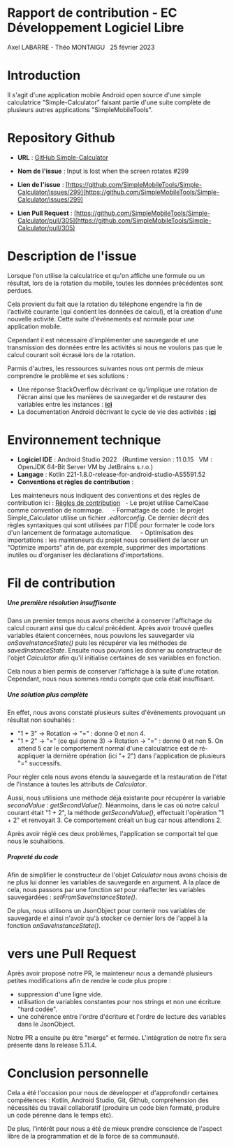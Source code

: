 # Rapport de contribution - EC Développement Logiciel Libre

Axel LABARRE - Théo MONTAIGU  
25 février 2023

# Introduction

Il s'agit d'une application mobile Android open source d'une simple calculatrice "Simple-Calculator" faisant partie d'une suite complète de plusieurs autres applications "SimpleMobileTools".  

# Repository Github

* **URL** : [GitHub Simple-Calculator](https://github.com/SimpleMobileTools/Simple-Calculator)  

* **Nom de l'issue** : Input is lost when the screen rotates #299
* **Lien de l'issue** : [https://github.com/SimpleMobileTools/Simple-Calculator/issues/299](https://github.com/SimpleMobileTools/Simple-Calculator/issues/299)
* **Lien Pull Request** : [https://github.com/SimpleMobileTools/Simple-Calculator/pull/305](https://github.com/SimpleMobileTools/Simple-Calculator/pull/305)

# Description de l'issue

Lorsque l'on utilise la calculatrice et qu'on affiche une formule ou un résultat, lors de la rotation du mobile, toutes les données précédentes sont perdues.

Cela provient du fait que la rotation du téléphone engendre la fin de l'activité courante (qui contient les données de calcul), et la création d'une nouvelle activité. Cette suite d'événements est normale pour une application mobile.

Cependant il est nécessaire d'implémenter une sauvegarde et une transmission des données entre les activités si nous ne voulons pas que le calcul courant soit écrasé lors de la rotation.

Parmis d'autres, les ressources suivantes nous ont permis de mieux comprendre le problème et ses solutions :

- Une réponse StackOverflow décrivant ce qu'implique une rotation de l'écran ainsi que les manières de sauvegarder et de restaurer des variables entre les instances : [**ici**](https://stackoverflow.com/a/47770372)
- La documentation Android décrivant le cycle de vie des activités : [**ici**](https://developer.android.com/guide/components/activities/activity-lifecycle)


# Environnement technique

* **Logiciel IDE** : Android Studio 2022  
(Runtime version : 11.0.15  
VM : OpenJDK 64-Bit Server VM by JetBrains s.r.o.)
* **Langage** : Kotlin 221-1.8.0-release-for-android-studio-AS5591.52
* **Conventions et règles de contribution** :

  Les mainteneurs nous indiquent des conventions et des règles de contribution ici : [Règles de contribution](https://github.com/SimpleMobileTools/General-Discussion#how-do-i-suggest-an-improvement-ask-a-question-or-report-an-issue)
  - Le projet utilise CamelCase comme convention de nommage.  
  - Formattage de code : le projet Simple_Calculator utilise un fichier *.editorconfig*. Ce dernier décrit des règles syntaxiques qui sont utilisées par l'IDE pour formater le code lors d'un lancement de formatage automatique.  
  - Optimisation des importations : les mainteneurs du projet nous conseillent de lancer un "Optimize imports" afin de, par exemple, supprimer des importations inutiles ou d'organiser les déclarations d'importations.  

# Fil de contribution

##### Une première résolution insuffisante

Dans un premier temps nous avons cherché à conserver l'affichage du calcul courant ainsi que du calcul précédent. Après avoir trouvé quelles variables étaient concernées, nous pouvions les sauvegarder via *onSaveInstanceState()* puis les récupérer via les méthodes de *savedInstanceState*. Ensuite nous pouvions les donner au constructeur de l'objet *Calculator* afin qu'il initialise certaines de ses variables en fonction.

Cela nous a bien permis de conserver l'affichage à la suite d'une rotation. Cependant, nous nous sommes rendu compte que cela était insuffisant.

##### Une solution plus complète

En effet, nous avons constaté plusieurs suites d'événements provoquant un résultat non souhaités :

- "1 + 3" -> Rotation -> "=" : donne 0 et non 4.
- "1 + 2" -> "=" (ce qui donne 3) -> Rotation -> "=" : donne 0 et non 5. On attend 5 car le comportement normal d'une calculatrice est de ré-appliquer la dernière opération (ici "+ 2") dans l'application de plusieurs "=" successifs.

Pour régler cela nous avons étendu la sauvegarde et la restauration de l'état de l'instance à toutes les attributs de *Calculator*.

Aussi, nous utilisions une méthode déjà existante pour récupérer la variable *secondValue* : *getSecondValue()*. Néanmoins, dans le cas où notre calcul courant était "1 + 2", la méthode *getSecondValue()*, effectuait l'opération "1 + 2" et renvoyait 3. Ce comportement créait un bug car nous attendions 2.

Après avoir réglé ces deux problèmes, l'application se comportait tel que nous le souhaitions.

##### Propreté du code 

Afin de simplifier le constructeur de l'objet *Calculator* nous avons choisis de ne plus lui donner les variables de sauvegarde en argument. A la place de cela, nous passons par une fonction *set* pour réaffecter les variables sauvegardées : *setFromSaveInstanceState()*.

De plus, nous utilisons un JsonObject pour contenir nos variables de sauvegarde et ainsi n'avoir qu'à stocker ce dernier lors de l'appel à la fonction *onSaveInstanceState()*.

# vers une Pull Request

Après avoir proposé notre PR, le mainteneur nous a demandé plusieurs petites modifications afin de rendre le code plus propre :
- suppression d'une ligne vide.
- utilisation de variables constantes pour nos strings et non une écriture "hard codée".
- une cohérence entre l'ordre d'écriture et l'ordre de lecture des variables dans le JsonObject.

Notre PR a ensuite pu être "merge" et fermée. L'intégration de notre fix sera présente dans la release 5.11.4.

# Conclusion personnelle

Cela a été l'occasion pour nous de développer et d'approfondir certaines compétences : Kotlin, Android Studio, Git, Github, compréhension des nécessités du travail collaboratif (produire un code bien formaté, produire un code pérenne dans le temps etc).

De plus, l'intérêt pour nous a été de mieux prendre conscience de l'aspect libre de la programmation et de la force de sa communauté.
